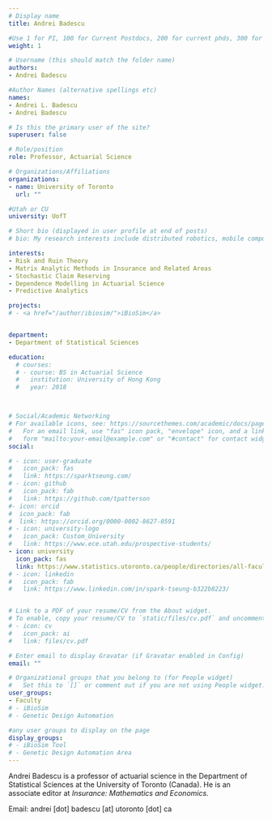 ```yaml
---
# Display name
title: Andrei Badescu

#Use 1 for PI, 100 for Current Postdocs, 200 for current phds, 300 for current masters, 400 for current undergrads, 800 for alum postdocs, 810 for alum phds, 820 for alum masters, and 830 for alum undergrads, 900 for tools, 1000 for projects
weight: 1

# Username (this should match the folder name)
authors:
- Andrei Badescu

#Author Names (alternative spellings etc)
names:
- Andrei L. Badescu
- Andrei Badescu

# Is this the primary user of the site?
superuser: false

# Role/position
role: Professor, Actuarial Science

# Organizations/Affiliations
organizations:
- name: University of Toronto
  url: ""

#Utah or CU
university: UofT

# Short bio (displayed in user profile at end of posts)
# bio: My research interests include distributed robotics, mobile computing and programmable matter.

interests:
- Risk and Ruin Theory
- Matrix Analytic Methods in Insurance and Related Areas
- Stochastic Claim Reserving
- Dependence Modelling in Actuarial Science
- Predictive Analytics

projects:
# - <a href="/author/ibiosim/">iBioSim</a>


department:
- Department of Statistical Sciences

education:
  # courses:
  # - course: BS in Actuarial Science
  #   institution: University of Hong Kong
  #   year: 2018



# Social/Academic Networking
# For available icons, see: https://sourcethemes.com/academic/docs/page-builder/#icons
#   For an email link, use "fas" icon pack, "envelope" icon, and a link in the
#   form "mailto:your-email@example.com" or "#contact" for contact widget.
social:

# - icon: user-graduate
#   icon_pack: fas
#   link: https://sparktseung.com/
# - icon: github
#   icon_pack: fab
#   link: https://github.com/tpatterson
#- icon: orcid
#  icon_pack: fab
#  link: https://orcid.org/0000-0002-8627-0591
# - icon: university-logo
#   icon_pack: Custom_University
#   link: https://www.ece.utah.edu/prospective-students/
- icon: university
  icon_pack: fas
  link: https://www.statistics.utoronto.ca/people/directories/all-faculty/andrei-badescu
# - icon: linkedin
#   icon_pack: fab
#   link: https://www.linkedin.com/in/spark-tseung-b322b8223/


# Link to a PDF of your resume/CV from the About widget.
# To enable, copy your resume/CV to `static/files/cv.pdf` and uncomment the lines below.
# - icon: cv
#   icon_pack: ai
#   link: files/cv.pdf

# Enter email to display Gravatar (if Gravatar enabled in Config)
email: ""

# Organizational groups that you belong to (for People widget)
#   Set this to `[]` or comment out if you are not using People widget.
user_groups:
- Faculty
# - iBioSim
# - Genetic Design Automation

#any user groups to display on the page
display_groups:
# - iBioSim Tool
# - Genetic Design Automation Area
---
```


Andrei Badescu is a professor of actuarial science in the Department of Statistical Sciences at the University of Toronto (Canada). He is an associate editor at *Insurance: Mathematics and Economics*.

Email: andrei [dot] badescu [at] utoronto [dot] ca